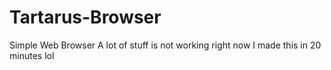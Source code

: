 # Tartarus-Browser
Simple Web Browser
A lot of stuff is not working right now 
I made this in 20 minutes lol
